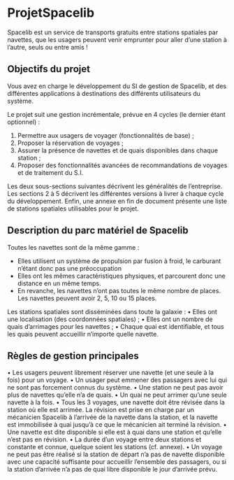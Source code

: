 # ProjetSpacelib

Spacelib est un service de transports gratuits entre stations spatiales par navettes, que les usagers peuvent venir emprunter pour aller d’une station à l’autre, seuls ou entre amis !

## Objectifs du projet
Vous avez en charge le développement du SI de gestion de Spacelib, et des différentes applications à destinations des différents utilisateurs du système.

Le projet suit une gestion incrémentale, prévue en 4 cycles (le dernier étant optionnel) :
1. Permettre aux usagers de voyager (fonctionnalités de base) ;
2. Proposer la réservation de voyages ;
3. Assurer la présence de navettes et de quais disponibles dans chaque station ;
4. Proposer des fonctionnalités avancées de recommandations de voyages et de traitement du S.I.

Les deux sous-sections suivantes décrivent les généralités de l’entreprise. Les sections 2 à 5
décrivent les différentes versions à livrer à chaque cycle du développement. Enfin, une annexe en fin de
document présente une liste de stations spatiales utilisables pour le projet.


## Description du parc matériel de Spacelib
Toutes les navettes sont de la même gamme :
* Elles utilisent un système de propulsion par fusion à froid, le carburant n’étant donc pas une préoccupation
* Elles ont les mêmes caractéristiques physiques, et parcourent donc une distance en un même temps.
* En revanche, les navettes n’ont pas toutes le même nombre de places. Les navettes peuvent avoir 2, 5, 10 ou 15 places.

Les stations spatiales sont disséminées dans toute la galaxie :
• Elles ont une localisation (des coordonnées spatiales) ;
• Elles ont un nombre de quais d’arrimages pour les navettes ;
• Chaque quai est identifiable, et tous les quais peuvent accueillir n’importe quelle navette.

## Règles de gestion principales
• Les usagers peuvent librement réserver une navette (et une seule à la fois) pour un voyage.
• Un usager peut emmener des passagers avec lui qui ne sont pas forcement connus du système.
• Une station ne peut pas avoir plus de navettes qu’elle n’a de quais.
• Un quai ne peut arrimer qu’une seule navette à la fois.
• Tous les 3 voyages, une navette doit être révisée dans la station où elle est arrimée. La révision est prise en charge par un mécanicien Spacelib à l’arrivée de la navette dans la station, et la navette est immobilisée à quai jusqu’à ce que le mécanicien ait terminé la révision.
• Une navette est dite disponible si elle est à quai dans une station et qu’elle n’est pas en révision.
• La durée d’un voyage entre deux stations et constante et connue, quelque soient les stations (cf. annexe).
• Un voyage ne peut pas être réalisé si la station de départ n’a pas de navette disponible avec une capacité suffisante pour accueillir l’ensemble des passagers, ou si la station d’arrivée n’a pas de quai libre disponible le jour d’arrivée prévu.
